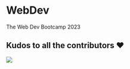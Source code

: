 # WebDev
The Web Dev Bootcamp 2023




## Kudos to all the contributors ❤️
<a href = "https://github.com/dscjisu/WebDev/graphs/contributors">
  <img src = "https://contrib.rocks/image?repo=dscjisu/WebDev"/>
</a>
